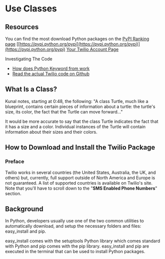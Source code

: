 # Use Classes
## Resources
You can find the most download Python packages on the [PyPI Ranking page](http://pypi-ranking.info/alltime)
[[https://pypi.python.org/pypi](https://pypi.python.org/pypi)](https://pypi.python.org/pypi)
[Your Twilio Account Page](https://www.twilio.com/user/account)

Investigating The Code

- [How does Python Keyword from work](http://www.tutorialspoint.com/python/python_modules.htm)
- [Read the actual Twilio code on Github](https://github.com/twilio/twilio-python)

## What Is a Class?
Kunal notes, starting at 0:48, the following: "A class Turtle, much like a blueprint, contains certain pieces of information about a turtle: the turtle's size, its color, the fact that the Turtle can move forward..."

It would be more accurate to say that the class Turtle indicates the fact that it has a size and a color. Individual instances of the Turtle will contain information about their sizes and their colors.

## How to Download and Install the Twilio Package

### Preface
Twilio works in several countries (the United States, Australia, the UK, and others) but, currently, full support outside of North America and Europe is not guaranteed. A list of supported countries is available on Twilio's site. Note that you'll have to scroll down to the "**SMS Enabled Phone Numbers**" section.

## Background
In Python, developers usually use one of the two common utilities to automatically download, and setup the necessary folders and files: easy_install and pip.

easy_install comes with the setuptools Python library which comes standard with Python and pip comes with the pip library. easy_install and pip are executed in the terminal that can be used to install Python packages.